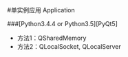 #单实例应用 Application

###[Python3.4.4 or Python3.5][PyQt5]

 - 方法1：QSharedMemory
 - 方法2：QLocalSocket, QLocalServer